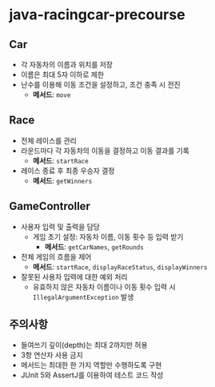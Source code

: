 # java-racingcar-precourse

## Car
- 각 자동차의 이름과 위치를 저장
- 이름은 최대 5자 이하로 제한
- 난수를 이용해 이동 조건을 설정하고, 조건 충족 시 전진
    - **메서드**: `move`

## Race
- 전체 레이스를 관리
- 라운드마다 각 자동차의 이동을 결정하고 이동 결과를 기록
    - **메서드**: `startRace`
- 레이스 종료 후 최종 우승자 결정
    - **메서드**: `getWinners`

## GameController
- 사용자 입력 및 출력을 담당
    - 게임 초기 설정: 자동차 이름, 이동 횟수 등 입력 받기
        - **메서드**: `getCarNames`, `getRounds`
- 전체 게임의 흐름을 제어
    - **메서드**: `startRace`, `displayRaceStatus`, `displayWinners`
- 잘못된 사용자 입력에 대한 예외 처리
    - 유효하지 않은 자동차 이름이나 이동 횟수 입력 시 `IllegalArgumentException` 발생

## 주의사항
- 들여쓰기 깊이(depth)는 최대 2까지만 허용
- 3항 연산자 사용 금지
- 메서드는 최대한 한 가지 역할만 수행하도록 구현
- JUnit 5와 AssertJ를 이용하여 테스트 코드 작성
